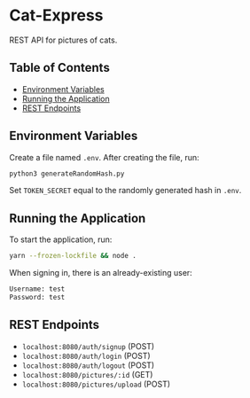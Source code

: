 # Cat-Express
REST API for pictures of cats.

## Table of Contents
- [Environment Variables](#environment-variables)
- [Running the Application](#running-the-application)
- [REST Endpoints](#rest-endpoints)

## Environment Variables
Create a file named `.env`. After creating the file, run:
```bash
python3 generateRandomHash.py
```
Set `TOKEN_SECRET` equal to the randomly generated hash in `.env`.

## Running the Application
To start the application, run:
```bash
yarn --frozen-lockfile && node .
```
When signing in, there is an already-existing user:
```txt
Username: test
Password: test
```

## REST Endpoints
- `localhost:8080/auth/signup` (POST)
- `localhost:8080/auth/login` (POST)
- `localhost:8080/auth/logout` (POST)
- `localhost:8080/pictures/:id` (GET)
- `localhost:8080/pictures/upload` (POST)
